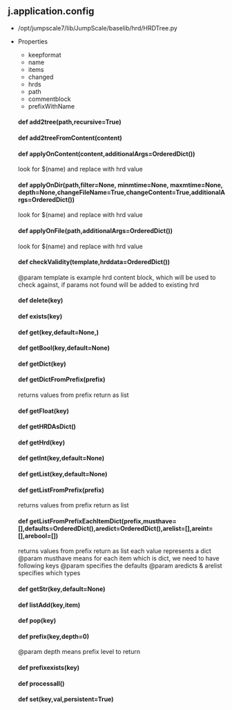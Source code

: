 ## j.application.config

- /opt/jumpscale7/lib/JumpScale/baselib/hrd/HRDTree.py
- Properties
    - keepformat
    - name
    - items
    - changed
    - hrds
    - path
    - commentblock
    - prefixWithName

    #### def add2tree(path,recursive=True) 
    #### def add2treeFromContent(content) 
    #### def applyOnContent(content,additionalArgs=OrderedDict()) 
    
    look for $(name) and replace with hrd value
    #### def applyOnDir(path,filter=None, minmtime=None, maxmtime=None, depth=None,changeFileName=True,changeContent=True,additionalArgs=OrderedDict()) 
    
    look for $(name) and replace with hrd value
    #### def applyOnFile(path,additionalArgs=OrderedDict()) 
    
    look for $(name) and replace with hrd value
    #### def checkValidity(template,hrddata=OrderedDict()) 
    
    @param template is example hrd content block, which will be used to check against, 
    if params not found will be added to existing hrd
    #### def delete(key) 
    #### def exists(key) 
    #### def get(key,default=None,) 
    #### def getBool(key,default=None) 
    #### def getDict(key) 
    #### def getDictFromPrefix(prefix) 
    
    returns values from prefix return as list
    #### def getFloat(key) 
    #### def getHRDAsDict() 
    #### def getHrd(key) 
    #### def getInt(key,default=None) 
    #### def getList(key,default=None) 
    #### def getListFromPrefix(prefix) 
    
    returns values from prefix return as list
    #### def getListFromPrefixEachItemDict(prefix,musthave=[],defaults=OrderedDict(),aredict=OrderedDict(),arelist=[],areint=[],arebool=[]) 
    
    returns values from prefix return as list
    each value represents a dict
    @param musthave means for each item which is dict, we need to have following keys
    @param specifies the defaults
    @param aredicts & arelist specifies which types
    #### def getStr(key,default=None) 
    #### def listAdd(key,item) 
    #### def pop(key) 
    #### def prefix(key,depth=0) 
    
    @param depth means prefix level to return
    #### def prefixexists(key) 
    #### def processall() 
    #### def set(key,val,persistent=True) 
